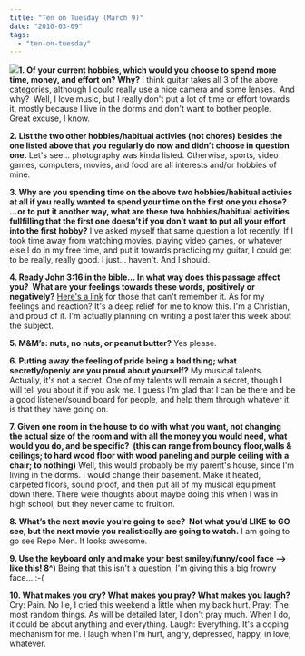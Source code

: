 ```yaml
---
title: "Ten on Tuesday (March 9)"
date: "2010-03-09"
tags:
  - "ten-on-tuesday"
---
```


[![](http://rootsandrings.files.wordpress.com/2009/10/rr10tuesday.jpg?w=125&h=125&h=125)](http://rootsandrings.wordpress.com/)**1. Of your current hobbies, which would you choose to spend more time, money, and effort on? Why?** I think guitar takes all 3 of the above categories, although I could really use a nice camera and some lenses.  And why?  Well, I love music, but I really don't put a lot of time or effort towards it, mostly because I live in the dorms and don't want to bother people.  Great excuse, I know.

**2. List the two other hobbies/habitual activies (not chores) besides the one listed above that you regularly do now and didn’t choose in question one.** Let's see... photography was kinda listed. Otherwise, sports, video games, computers, movies, and food are all interests and/or hobbies of mine.

**3. Why are you spending time on the above two hobbies/habitual activies at all if you really wanted to spend your time on the first one you chose?  …or to put it another way, what are these two hobbies/habitual activities fullfilling that the first one doesn’t if you don’t want to put all your effort into the first hobby?** I've asked myself that same question a lot recently. If I took time away from watching movies, playing video games, or whatever else I do in my free time, and put it towards practicing my guitar, I could get to be really, really good. I just... haven't. And I should.

**4. Ready John 3:16 in the bible… In what way does this passage affect you?  What are your feelings towards these words, positively or negatively?** [Here's a link](http://www.biblegateway.com/passage/?search=John+3%3A16&version=NIV) for those that can't remember it. As for my feelings and reaction? It's a deep relief for me to know this. I'm a Christian, and proud of it. I'm actually planning on writing a post later this week about the subject.

**5. M&M’s: nuts, no nuts, or peanut butter?** Yes please.

**6. Putting away the feeling of pride being a bad thing; what secretly/openly are you proud about yourself?** My musical talents. Actually, it's not a secret. One of my talents will remain a secret, though I will tell you about it if you ask me. I guess I'm glad that I can be there and be a good listener/sound board for people, and help them through whatever it is that they have going on.

**7. Given one room in the house to do with what you want, not changing the actual size of the room and with all the money you would need, what would you do, and be specific?  (this can range from bouncy floor,walls & ceilings; to hard wood floor with wood paneling and purple ceiling with a chair; to nothing)** Well, this would probably be my parent's house, since I'm living in the dorms. I would change their basement. Make it heated, carpeted floors, sound proof, and then put all of my musical equipment down there. There were thoughts about maybe doing this when I was in high school, but they never came to fruition.

**8. What’s the next movie you’re going to see?  Not what you’d LIKE to GO see, but the next movie you realistically are going to watch.** I am going to go see Repo Men. It looks awesome.

**9. Use the keyboard only and make your best smiley/funny/cool face –> like this! 8^)** Being that this isn't a question, I'm giving this a big frowny face... :-(

**10. What makes you cry? What makes you pray? What makes you laugh?** Cry: Pain. No lie, I cried this weekend a little when my back hurt. Pray: The most random things. As will be detailed later, I don't pray much. When I do, it could be about anything and everything. Laugh: Everything. It's a coping mechanism for me. I laugh when I'm hurt, angry, depressed, happy, in love, whatever.
